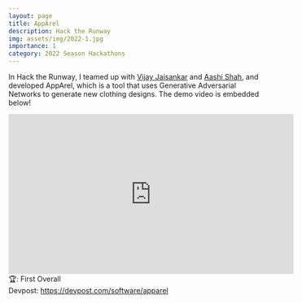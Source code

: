 ```yaml
---
layout: page
title: AppArel
description: Hack the Runway
img: assets/img/2022-1.jpg
importance: 1
category: 2022 Season Hackathons
---
```


In Hack the Runway, I teamed up with <a href = "https://github.com/vijay-jaisankar">Vijay Jaisankar</a> and <a href = "https://aashishah.dev">Aashi Shah</a>, and developed AppArel, which is a tool that uses Generative Adversarial Networks to generate new clothing designs. The demo video is embedded below!<br>

<iframe width="560" height="315" src="https://www.youtube.com/embed/zRAoGGjjqPk" title="YouTube video player" frameborder="0" allow="accelerometer; autoplay; clipboard-write; encrypted-media; gyroscope; picture-in-picture" allowfullscreen></iframe>
<br>
🏆: First Overall
<br>
<!-- <a href = "https://bleh.neeltron.repl.co/">Live demo</a><br> -->
Devpost: <a href = "https://devpost.com/software/apparel">https://devpost.com/software/apparel</a>
